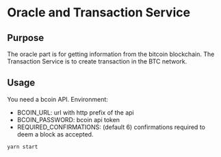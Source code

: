 # Oracle and Transaction Service

## Purpose
The oracle part is for getting information from the bitcoin blockchain. The Transaction Service is to create transaction in the BTC network.

## Usage
You need a bcoin API. 
Environment: 
- BCOIN_URL: url with http prefix of the api
- BCOIN_PASSWORD: bcoin api token
- REQUIRED_CONFIRMATIONS: (default 6) confirmations required to deem a block as accepted.

`yarn start`


